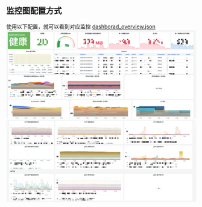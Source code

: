 ## 监控图配置方式
使用以下配置，就可以看到对应监控
[dashborad_overview.json](dashborad_overview.json)
![monitor1.png](../../images/practice/sla/monitor1.png)
![monitor2.png](../../images/practice/sla/monitor2.png)

